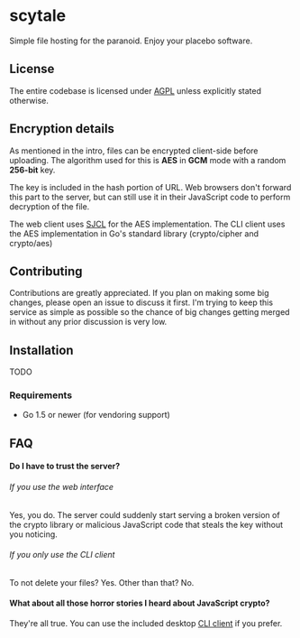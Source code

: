 # scytale

Simple file hosting for the paranoid. Enjoy your placebo software.

## License

The entire codebase is licensed under [AGPL](LICENSE) unless explicitly stated otherwise.

## Encryption details

As mentioned in the intro, files can be encrypted client-side before uploading.
The algorithm used for this is __AES__ in __GCM__ mode with a random __256-bit__
key.

The key is included in the hash portion of URL. Web browsers don't forward this
part to the server, but can still use it in their JavaScript code to perform
decryption of the file.

The web client uses [SJCL](https://bitwiseshiftleft.github.io/sjcl/) for the AES
implementation. The CLI client uses the AES implementation in Go's standard
library (crypto/cipher and crypto/aes)

## Contributing

Contributions are greatly appreciated. If you plan on making some big changes,
please open an issue to discuss it first. I'm trying to keep this service as
simple as possible so the chance of big changes getting merged in without any
prior discussion is very low.

## Installation

TODO

### Requirements

- Go 1.5 or newer (for vendoring support)

## FAQ
#### Do I have to trust the server?

###### If you use the web interface

Yes, you do. The server could suddenly start serving a broken version of the
crypto library or malicious JavaScript code that steals the key without you
noticing.

###### If you only use the CLI client

To not delete your files? Yes. Other than that? No.

#### What about all those horror stories I heard about JavaScript crypto?

They're all true. You can use the included desktop [CLI client](client) if you
prefer.
